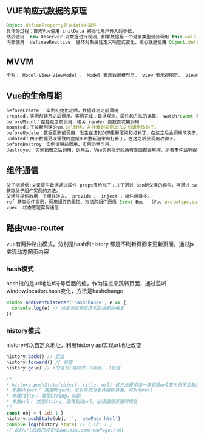## VUE响应式数据的原理  
````js
Object.defineProperty定义data的属性
具体的过程：首先Vue使用 initData 初始化用户传入的参数，
然后使用  new Observer 对数据进行观测，如果数据是一个对象类型就会调用 this.walk（value） 对对象进行处理，
内部使用  defineeReactive  循环对象属性定义响应式变化，核心就是使用 Object.defineProperty 重新定义数据。
````

## MVVM
````js
全称： Model-View-ViewModel ， Model 表示数据模型层。 view 表示视图层， ViewModel 是 View 和 Model 层的桥梁，数据绑定到 viewModel 层并自动渲染到页面中，视图变化通知 viewModel 层更新数据。
````


## Vue的生命周期
````js
beforeCreate ：实例初始化之后，数据观测之前调用
created：实例创建万之后调用。实例完成：数据观测、属性和方法的运算、 watch/event 事件回调。无 $el .
beforeMount：在挂载之前调用，相关 render 函数首次被调用
mounted：了被新创建的vm.$el替换，并挂载到实例上去之后调用改钩子。
beforeUpdate：数据更新前调用，发生在虚拟DOM重新渲染和打补丁，在这之后会调用改钩子。
updated：由于数据更改导致的虚拟DOM重新渲染和打补丁，在这之后会调用改钩子。
beforeDestroy：实例销毁前调用，实例仍然可用。
destroyed：实例销毁之后调用，调用后，Vue实例指示的所有东西都会解绑，所有事件监听器和所有子实例都会被移除
````

## 组件通信
````js
父子间通信:父亲提供数据通过属性 props传给儿子；儿子通过 $on绑父亲的事件，再通过 $emit 触发自己的事件（发布订阅）利用父子关系 $parent 、 $children ，
获取父子组件实例的方法。
父组件提供数据，子组件注入。 provide 、 inject ，插件用得多。
ref 获取组件实例，调用组件的属性、方法跨组件通信 Event Bus  （Vue.prototype.bus=newVue）其实基于bus = new Vue）其实基于bus=newVue）其实基于on与$emit
vuex  状态管理实现通信
````

## 路由vue-router  

vue有两种路由模式，分别是hash和history,都是不刷新页面来更新页面，通过js实现动态网页内容
### hash模式
hash指的是url地址#符号后面的值，作为锚点来跳转页面，通过监听window.location.hash变化，方法是hashchange  
````js
window.addEventListener('hashchange', e => {
  console.log(e) // 点击浏览器后退和前进都会触发
})
````
### history模式
history可以自定义地址，利用history api实现url地址改变
````js
history.back() // 后退
history.forward() // 前进
history.go(e) // e的值为1是前进，0刷新，-1后退  

/*
* history.pushState(object, title, url) 该方法是添加一条记录url变化但不会触发页面刷新
* 参数object： 类型Object，可以将该对象传给新页面，可以为null
* 参数title： 类型String，标题
* 参数url： 类型String，跳转到改url，必须跟原页面同域名
*/
const obj = { id: 1 }
history.pushState(obj, '', 'newPage.html')
console.log(history.state) // { id: 1 }
// 此时url后面已经变成www.xxx.com/newPage.html
````
